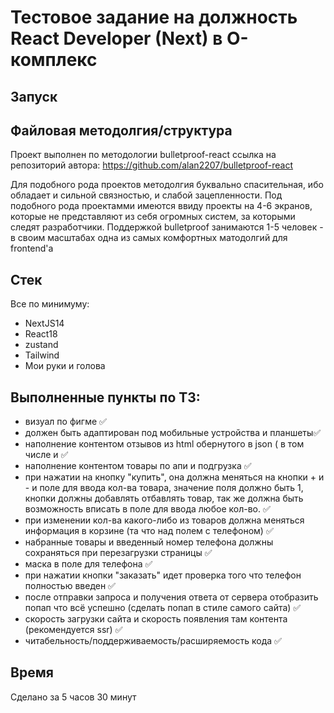 # Тестовое задание на должность React Developer (Next) в О-комплекс

## Запуск

## Файловая методолгия/структура

Проект выполнен по методологии bulletproof-react
ссылка на репозиторий автора: https://github.com/alan2207/bulletproof-react

Для подобного рода проектов методолгия буквально спасительная, ибо обладает и сильной связностью, и слабой зацепленности. Под подобного рода проектамми имеются ввиду проекты на 4-6 экранов, которые не представляют из себя огромных систем, за которыми следят разработчики. Поддержкой bulletproof занимаются 1-5 человек - в своим масштабах одна из самых комфортных матодолгий для frontend'а

## Стек
 
Все по минимуму: 
- NextJS14
- React18
- zustand 
- Tailwind
- Мои руки и голова

## Выполненные пункты по ТЗ: 
- визуал по фигме ✅
- должен быть адаптирован под мобильные устройства и планшеты✅
- наполнение контентом отзывов из html обернутого в json ( в том числе и <script></script> ✅
- наполнение контентом товары по апи и подгрузка ✅
- при нажатии на кнопку "купить", она должна меняться на кнопки + и - и поле для ввода кол-ва товара, значение поля должно быть 1, кнопки должны добавлять отбавлять товар, так же должна быть возможность вписать в поле для ввода любое кол-во. ✅
- при изменении кол-ва какого-либо из товаров должна меняться информация в корзине (та что над полем с телефоном) ✅
- набранные товары и введенный номер телефона должны сохраняться при перезагрузки страницы ✅
- маска в поле для телефона ✅
- при нажатии кнопки "заказать" идет проверка того что телефон полностью введен ✅
- после отправки запроса и получения ответа от сервера отобразить попап что всё успешно (сделать попап в стиле самого сайта) ✅ 
- скорость загрузки сайта и скорость появления там контента (рекомендуется ssr) ✅
- читабельность/поддерживаемость/расширяемость кода ✅

## Время 
Сделано за 5 часов 30 минут 